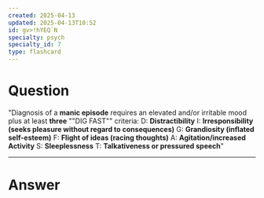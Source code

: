 ```yaml
---
created: 2025-04-13
updated: 2025-04-13T10:52
id: gv>!hYEQ`N
specialty: psych
specialty_id: 7
type: flashcard
---
```


# Question
"Diagnosis of a **manic episode** requires an elevated and/or irritable mood plus at least **three** ""DIG FAST"" criteria:   D: **Distractibility** I: **Irresponsibility (seeks pleasure without regard to consequences)**  G: **Grandiosity (inflated self-esteem)**    F: **Flight of ideas (racing thoughts)** A: **Agitation/increased Activity**  S: **Sleeplessness** T: **Talkativeness or pressured speech**"

---

# Answer

